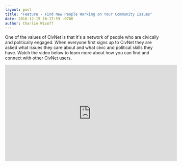 ```yaml
---
layout: post
title: "Feature - Find New People Working on Your Community Issues"
date: 2016-12-15 16:17:59 -0700
author: Charlie Wisoff
---
```

<p>One of the values of CivNet is that it's a network of people who are civically and politically engaged. When everyone first signs up to CivNet they are asked what issues they care about and what civic and political skills they have. Watch the video below to learn more about how you can find and connect with other CivNet users.</p>


<iframe src="https://www.facebook.com/plugins/video.php?href=https%3A%2F%2Fwww.facebook.com%2FCivNetCo%2Fvideos%2F1597662903581976%2F&show_text=0&width=560" width="560" height="315" style="border:none;overflow:hidden" scrolling="no" frameborder="0" allowTransparency="true" allowFullScreen="true"></iframe>